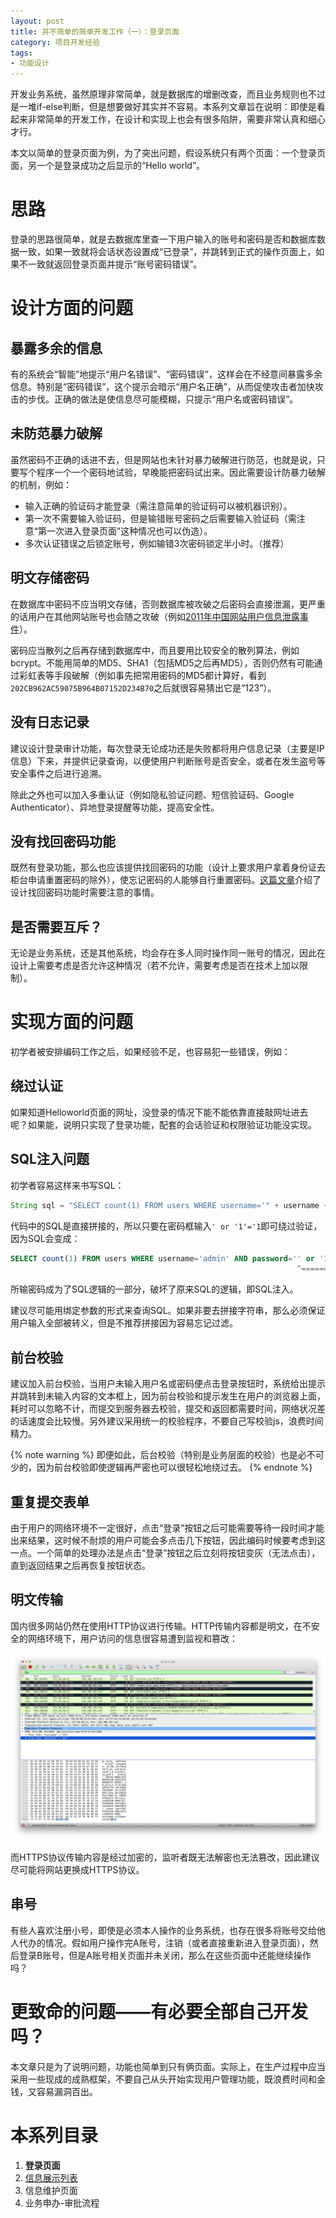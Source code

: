 ```yaml
---
layout: post
title: 并不简单的简单开发工作（一）：登录页面
category: 项目开发经验
tags:
- 功能设计
---
```

开发业务系统，虽然原理非常简单，就是数据库的增删改查，而且业务规则也不过是一堆if-else判断，但是想要做好其实并不容易。本系列文章旨在说明：即使是看起来非常简单的开发工作，在设计和实现上也会有很多陷阱，需要非常认真和细心才行。

本文以简单的登录页面为例，为了突出问题，假设系统只有两个页面：一个登录页面，另一个是登录成功之后显示的“Hello world”。
<!-- more -->

# 思路
登录的思路很简单，就是去数据库里查一下用户输入的账号和密码是否和数据库数据一致，如果一致就将会话状态设置成“已登录”，并跳转到正式的操作页面上，如果不一致就返回登录页面并提示“账号密码错误”。

# 设计方面的问题
## 暴露多余的信息
有的系统会“智能”地提示“用户名错误”、“密码错误”，这样会在不经意间暴露多余信息。特别是“密码错误”，这个提示会暗示“用户名正确”，从而促使攻击者加快攻击的步伐。正确的做法是使信息尽可能模糊，只提示“用户名或密码错误”。

## 未防范暴力破解
虽然密码不正确的话进不去，但是网站也未针对暴力破解进行防范，也就是说，只要写个程序一个一个密码地试验，早晚能把密码试出来。因此需要设计防暴力破解的机制，例如：

* 输入正确的验证码才能登录（需注意简单的验证码可以被机器识别）。
* 第一次不需要输入验证码，但是输错账号密码之后需要输入验证码（需注意“第一次进入登录页面”这种情况也可以伪造）。
* 多次认证错误之后锁定账号，例如输错3次密码锁定半小时。（推荐）

## 明文存储密码
在数据库中密码不应当明文存储，否则数据库被攻破之后密码会直接泄漏，更严重的话用户在其他网站账号也会随之攻破（例如[2011年中国网站用户信息泄露事件](https://zh.wikipedia.org/wiki/2011%E5%B9%B4%E4%B8%AD%E5%9B%BD%E7%BD%91%E7%AB%99%E7%94%A8%E6%88%B7%E4%BF%A1%E6%81%AF%E6%B3%84%E9%9C%B2%E4%BA%8B%E4%BB%B6)）。

密码应当散列之后再存储到数据库中，而且要用比较安全的散列算法，例如bcrypt。不能用简单的MD5、SHA1（包括MD5之后再MD5），否则仍然有可能通过彩虹表等手段破解（例如事先把常用密码的MD5都计算好，看到`202CB962AC59075B964B07152D234B70`之后就很容易猜出它是“123”）。

## 没有日志记录
建议设计登录审计功能，每次登录无论成功还是失败都将用户信息记录（主要是IP信息）下来，并提供记录查询，以便使用户判断账号是否安全，或者在发生盗号等安全事件之后进行追溯。

除此之外也可以加入多重认证（例如隐私验证问题、短信验证码、Google Authenticator）、异地登录提醒等功能，提高安全性。

## 没有找回密码功能
既然有登录功能，那么也应该提供找回密码的功能（设计上要求用户拿着身份证去柜台申请重置密码的除外），使忘记密码的人能够自行重置密码。[这篇文章](http://www.ruanyifeng.com/blog/2019/02/password.html)介绍了设计找回密码功能时需要注意的事情。

## 是否需要互斥？
无论是业务系统，还是其他系统，均会存在多人同时操作同一账号的情况，因此在设计上需要考虑是否允许这种情况（若不允许，需要考虑是否在技术上加以限制）。

# 实现方面的问题
初学者被安排编码工作之后，如果经验不足，也容易犯一些错误，例如：

## 绕过认证
如果知道Helloworld页面的网址，没登录的情况下能不能依靠直接敲网址进去呢？如果能，说明只实现了登录功能，配套的会话验证和权限验证功能没实现。

## SQL注入问题
初学者容易这样来书写SQL：

```java
String sql = "SELECT count(1) FROM users WHERE username='" + username + "' AND password='" + password + "'";
```

代码中的SQL是直接拼接的，所以只要在密码框输入`' or '1'='1`即可绕过验证，因为SQL会变成：

```sql
SELECT count(1) FROM users WHERE username='admin' AND password='' or '1'='1';
                                                                ^=========^
```

所输密码成为了SQL逻辑的一部分，破坏了原来SQL的逻辑，即SQL注入。

建议尽可能用绑定参数的形式来查询SQL。如果非要去拼接字符串，那么必须保证用户输入全部被转义，但是不推荐拼接因为容易忘记过滤。

## 前台校验
建议加入前台校验，当用户未输入用户名或密码便点击登录按钮时，系统给出提示并跳转到未输入内容的文本框上，因为前台校验和提示发生在用户的浏览器上面，耗时可以忽略不计，而提交到服务器去校验，提交和返回都需要时间，网络状况差的话速度会比较慢。另外建议采用统一的校验程序，不要自己写校验js，浪费时间精力。

{% note warning %}
即便如此，后台校验（特别是业务层面的校验）也是必不可少的，因为前台校验即使逻辑再严密也可以很轻松地绕过去。
{% endnote %}

## 重复提交表单
由于用户的网络环境不一定很好，点击“登录”按钮之后可能需要等待一段时间才能出来结果，这时候不耐烦的用户可能会多点击几下按钮，因此编码时候要考虑到这一点。一个简单的处理办法是点击“登录”按钮之后立刻将按钮变灰（无法点击），直到返回结果之后再恢复按钮状态。

## 明文传输
国内很多网站仍然在使用HTTP协议进行传输。HTTP传输内容都是明文，在不安全的网络环境下，用户访问的信息很容易遭到监视和篡改：

![密码被截获](/img/2019-02-08-login-page/password.png)

而HTTPS协议传输内容是经过加密的，监听者既无法解密也无法篡改，因此建议尽可能将网站更换成HTTPS协议。

## 串号
有些人喜欢注册小号，即使是必须本人操作的业务系统，也存在很多将账号交给他人代办的情况。假如用户操作完A账号，注销（或者直接重新进入登录页面），然后登录B账号，但是A账号相关页面并未关闭，那么在这些页面中还能继续操作吗？

# 更致命的问题——有必要全部自己开发吗？
本文章只是为了说明问题，功能也简单到只有俩页面。实际上，在生产过程中应当采用一些现成的成熟框架，不要自己从头开始实现用户管理功能，既浪费时间和金钱，又容易漏洞百出。

# 本系列目录
1. **登录页面**
2. [信息展示列表](/2019/02/09/list-page/)
3. 信息维护页面
4. 业务申办-审批流程
